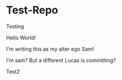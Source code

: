 # Test-Repo

Testing

Hello World!

I'm writing this as my alter ego Sam!

I'm sam? But a different Lucas is committing?

Test2